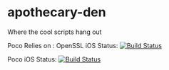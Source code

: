 apothecary-den
==============

Where the cool scripts hang out

Poco Relies on : OpenSSL iOS Status: [![Build Status](https://travis-ci.org/danoli3/apothecary-den.svg?branch=openSSL)](https://travis-ci.org/danoli3/apothecary-den)

Poco iOS Status: [![Build Status](https://travis-ci.org/danoli3/apothecary-den.svg?branch=poco)](https://travis-ci.org/danoli3/apothecary-den)

